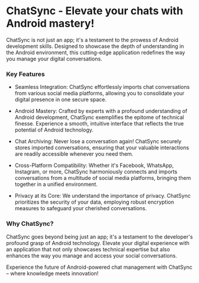 # ChatSync - Elevate your chats with Android mastery!

ChatSync is not just an app; it's a testament to the prowess of Android development skills. Designed to showcase the depth of understanding in the Android environment, this cutting-edge application redefines the way you manage your digital conversations.

### Key Features

- Seamless Integration: ChatSync effortlessly imports chat conversations from various social media platforms, allowing you to consolidate your digital presence in one secure space.
  
- Android Mastery: Crafted by experts with a profound understanding of Android development, ChatSync exemplifies the epitome of technical finesse. Experience a smooth, intuitive interface that reflects the true potential of Android technology.
  
- Chat Archiving: Never lose a conversation again! ChatSync securely stores imported conversations, ensuring that your valuable interactions are readily accessible whenever you need them.
  
- Cross-Platform Compatibility: Whether it's Facebook, WhatsApp, Instagram, or more, ChatSync harmoniously connects and imports conversations from a multitude of social media platforms, bringing them together in a unified environment.
  
- Privacy at its Core: We understand the importance of privacy. ChatSync prioritizes the security of your data, employing robust encryption measures to safeguard your cherished conversations.

### Why ChatSync?

ChatSync goes beyond being just an app; it's a testament to the developer's profound grasp of Android technology. Elevate your digital experience with an application that not only showcases technical expertise but also enhances the way you manage and access your social conversations.

Experience the future of Android-powered chat management with ChatSync – where knowledge meets innovation!
